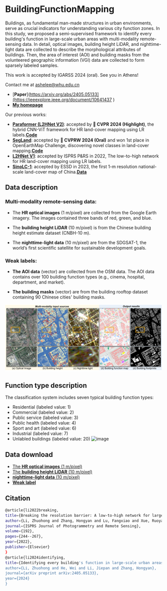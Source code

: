 # BuildingFunctionMapping
Buildings, as fundamental man-made structures in urban environments, serve as crucial indicators for understanding various city function zones. In this study, we proposed a semi-supervised framework to identify every building's function in large-scale urban areas with multi-modality remote-sensing data. In detail, optical images, building height LiDAR, and nighttime-light data are collected to describe the morphological attributes of buildings. Then, the area of interest (AOI) and building masks from the volunteered geographic information (VGI) data are collected to form sparsely labeled samples.

This work is accepted by IGARSS 2024 (oral). See you in Athens!

Contact me at ashelee@whu.edu.cn
* [**Paper**](https://arxiv.org/abs/2405.05133](https://ieeexplore.ieee.org/document/10641437 )
* [**My homepage**](https://lizhuohong.github.io/lzh/)
  
Our previous works:

* [**Paraformer (L2HNet V2)**](https://arxiv.org/abs/2403.02746): accepted by **:rocket: CVPR 2024 (Highlight)**, the hybrid CNN-ViT framework for HR land-cover mapping using LR labels.[**Code**](https://github.com/LiZhuoHong/Paraformer/)
* [**SegLand**](https://arxiv.org/abs/2404.12721): accepted by **:rocket: CVPRW 2024 (Oral)** and won 1st place in OpenEarthMap Challenge, discovering novel classes in land-cover mapping.[**Code**](https://github.com/LiZhuoHong/SegLand)
* [**L2HNet V1**](https://www.sciencedirect.com/science/article/abs/pii/S0924271622002180): accepted by ISPRS P&RS in 2022, The low-to-high network for HR land-cover mapping using LR labels.
* [**SinoLC-1**](https://essd.copernicus.org/articles/15/4749/2023/): accepted by ESSD in 2023, the first 1-m resolution national-scale land-cover map of China.[**Data**](https://zenodo.org/record/7821068)

Data description
-------

### Multi-modality remote-sensing data:
* The **HR optical images** (1 m/pixel) are collected from the Google Earth imagery. The images contained three bands of red, green, and blue.

* The **building height LiDAR** (10 m/pixel) is from the Chinese building height estimate dataset (CNBH-10 m).

* The **nighttime-light data** (10 m/pixel) are from the SDGSAT-1, the world’s first scientific satellite for sustainable development goals. 

### Weak labels:

* **The AOI data** (vector) are collected from the OSM data. The AOI data contains over 100 building function types (e.g., cinema, hospital, department, and market).

* **The building masks** (vector) are from the building rooftop dataset containing 90 Chinese cities' building masks.

![image](https://github.com/LiZhuoHong/BuildingFunctionMapping/blob/main/Visual_result_v4.png)

Function type description
-------
The classification system includes seven typical building function types:
* Residential (labeled value: 1)
* Commercial (labeled value: 2)
* Public service (labeled value: 3)
* Public health (labeled value: 4)
* Sport and art (labeled value: 6)
* Industrial (labeled value: 7)
* Unlabled buildings (labeled value: 20)
 ![image](https://github.com/LiZhuoHong/BuildingMap/blob/main/Streetview_v4.png)

Data download
-------
* [The **HR optical images** (1 m/pixel)](https://drive.google.com/file/d/1JyL2DEpXwP8mZzaC4q21p4gxkO8Gc_TQ/view?usp=sharing)
* [The **building height LiDAR** (10 m/pixel)](https://drive.google.com/file/d/1FV6bDpsDrjr98XmJN4d55vTmq9DvQrb4/view?usp=sharing)
* [**nighttime-light data** (10 m/pixel)](https://drive.google.com/file/d/1YyuxeMweYXY0uI1e4gx-DFlvIOiuCl1J/view?usp=sharing)
* [**Weak label**](https://drive.google.com/file/d/1JFFOsvRyjeAvKbfbfFhR9UdBr-sExLPU/view?usp=sharing)

Citation
-------
   ```bash
@article{li2022breaking,
  title={Breaking the resolution barrier: A low-to-high network for large-scale high-resolution land-cover mapping using low-resolution labels},
  author={Li, Zhuohong and Zhang, Hongyan and Lu, Fangxiao and Xue, Ruoyao and Yang, Guangyi and Zhang, Liangpei},
  journal={ISPRS Journal of Photogrammetry and Remote Sensing},
  volume={192},
  pages={244--267},
  year={2022},
  publisher={Elsevier}
}
@article{li2024identifying,
  title={Identifying every building's function in large-scale urban areas with multi-modality remote-sensing data},
  author={Li, Zhuohong and He, Wei and Li, Jiepan and Zhang, Hongyan},
  journal={arXiv preprint arXiv:2405.05133},
  year={2024}
}
